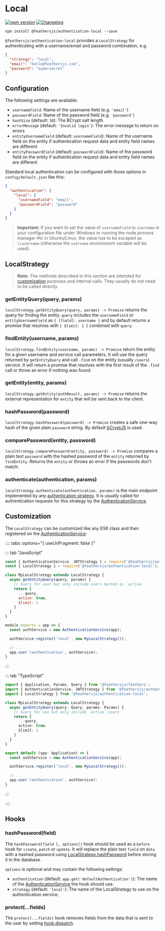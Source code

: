 # Local

[![npm version](https://img.shields.io/npm/v/@feathersjs/authentication-local.svg?style=flat-square)](https://www.npmjs.com/package/@feathersjs/authentication-local)
[![Changelog](https://img.shields.io/badge/changelog-.md-blue.svg?style=flat-square)](https://github.com/feathersjs/feathers/blob/crow/packages/authentication-local/CHANGELOG.md)

```
npm install @feathersjs/authentication-local --save
```

`@feathersjs/authentication-local` provides a `LocalStrategy` for authenticating with a username/email and password combination, e.g.

```json
{
  "strategy": "local",
  "email": "hello@feathersjs.com",
  "password": "supersecret"
}
```

## Configuration

The following settings are available:

- `usernameField`: Name of the username field (e.g. `'email'`)
- `passwordField`: Name of the password field (e.g. `'password'`)
- `hashSize` (default: `10`): The BCrypt salt length
- `errorMessage` (default: `'Invalid login'`): The error message to return on errors
- `entityUsernameField` (default: `usernameField`): Name of the username field on the entity if authentication request data and entity field names are different
- `entityPasswordField` (default: `passwordField`): Name of the password field on the entity if authentication request data and entity field names are different

Standard local authentication can be configured with those options in `config/default.json` like this:

```json
{
  "authentication": {
    "local": {
      "usernameField": "email",
      "passwordField": "password"
    }
  }
}
```

> __Important:__ If you want to set the value of `usernameField` to `username` in your configuration file under Windows or running the node process manager `PM2` in Ubuntu/Linux, the value has to be escaped as `\\username` (otherwise the `username` environment variable will be used).

## LocalStrategy

> __Note:__ The methods described in this section are intended for [customization](#customization) purposes and internal calls. They usually do not need to be called directly.

### getEntityQuery(query, params)

`localStrategy.getEntityQuery(query, params) -> Promise` returns the query for finding the entity. `query` includes the `usernameField` or `entityUsernameField` as `{ [field]: username }` and by default returns a promise that resolves with `{ $limit: 1 }` combined with `query`.

### findEntity(username, params)

`localStrategy.findEntity(username, params) -> Promise` return the entity for a given username and service call parameters. It will use the query returned by `getEntityQuery` and call `.find` on the entity (usually `/users`) service. It will return a promise that resolves with the first result of the `.find` call or throw an error if nothing was found.

### getEntity(entity, params)

`localStrategy.getEntity(authResult, params) -> Promise` returns the external representation for `entity` that will be sent back to the client.

### hashPassword(password)

`localStrategy.hashPassword(password) -> Promise` creates a safe one-way hash of the given plain `password` string. By default [bCryptJS](https://www.npmjs.com/package/bcryptjs) is used.

### comparePassword(entity, password)

`localStrategy.comparePassword(entity, password) -> Promise` compares a plain text `password` with the hashed password of the `entity` returned by `findEntity`. Returns the `entity` or throws an error if the passwords don't match.

### authenticate(authentication, params)

`localStrategy.authenticate(authentication, params)` is the main endpoint implemented by any [authentication strategy](./strategy.md). It is usually called for authentication requests for this strategy by the [AuthenticationService](./service.md).

## Customization

The `LocalStrategy` can be customized like any ES6 class and then registered on the [AuthenticationService](./service.md):

:::: tabs :options="{ useUrlFragment: false }"

::: tab "JavaScript"
```js
const { AuthenticationService, JWTStrategy } = require('@feathersjs/authentication');
const { LocalStrategy } = require('@feathersjs/authentication-local');

class MyLocalStrategy extends LocalStrategy {
  async getEntityQuery(query, params) {
    // Query for user but only include users marked as `active`
    return {
      ...query,
      active: true,
      $limit: 1
    }
  }
}

module.exports = app => {
  const authService = new AuthenticationService(app);

  authService.register('local', new MyLocalStrategy());

  // ...
  app.use('/authentication', authService);
}
```
:::

::: tab "TypeScript"
```typescript
import { Application, Params, Query } from '@feathersjs/feathers';
import { AuthenticationService, JWTStrategy } from '@feathersjs/authentication';
import { LocalStrategy } from '@feathersjs/authentication-local';

class MyLocalStrategy extends LocalStrategy {
  async getEntityQuery(query: Query, params: Params) {
    // Query for use but only include `active` users
    return {
      ...query,
      active: true,
      $limit: 1
    }
  }
}

export default (app: Application) => {
  const authService = new AuthenticationService(app);

  authService.register('local', new MyLocalStrategy());

  // ...
  app.use('/authentication', authService);
}
```
:::

::::

## Hooks

### hashPassword(field)

The `hashPassword(field [, options])` hook should be used as a `before` hook for `create`, `patch` or `update`. It will replace the plain text `field` on `data` with a hashed password using [LocalStrategy.hashPassword]() before storing it in the database. 

`options` is optional and may contain the following settings:

- `authentication` (default: `app.get('defaultAuthentication')`): The name of the [AuthenticationService](./service.md) the hook should use.
- `strategy` (default: `'local'`): The name of the LocalStrategy to use on the authentication service.

### protect(...fields)

The `protect(...fields)` hook removes fields from the data that is sent to the user by setting [hook.dispatch]().
